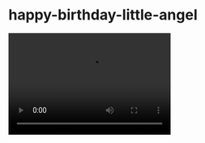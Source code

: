 # happy-birthday-little-angel

<video src="video.mp4" width="320" height="200" controls preload></video>

